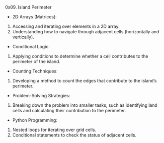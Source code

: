 0x09. Island Perimeter

* 2D Arrays (Matrices):
 1. Accessing and iterating over elements in a 2D array.
 2. Understanding how to navigate through adjacent cells (horizontally and vertically).

* Conditional Logic:
 1. Applying conditions to determine whether a cell contributes to the perimeter of the island.

* Counting Techniques:
 1. Developing a method to count the edges that contribute to the island’s perimeter.

* Problem-Solving Strategies:
 1. Breaking down the problem into smaller tasks, such as identifying land cells and calculating their contribution to the perimeter.

* Python Programming:
 1. Nested loops for iterating over grid cells.
 2. Conditional statements to check the status of adjacent cells.
